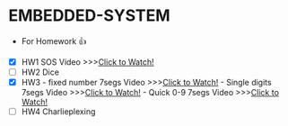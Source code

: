 # EMBEDDED-SYSTEM
- For Homework :+1:
*  [x] HW1 SOS Video >>>[Click to Watch!](https://www.youtube.com/watch?v=BVwoA5EXfAI)
*  [ ] HW2 Dice
*  [x] HW3 
      - fixed number 7segs Video >>>[Click to Watch!](https://www.youtube.com/watch?v=1ydN9V4ovNo)
      - Single digits 7segs Video >>>[Click to Watch!](https://www.youtube.com/watch?v=45jSI8pAf2o)
      - Quick 0-9 7segs Video >>>[Click to Watch!](https://www.youtube.com/watch?v=XqRFdo70U8g)
*  [ ] HW4 Charlieplexing
